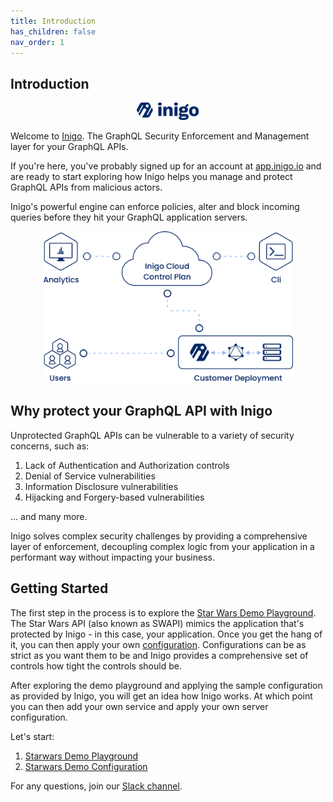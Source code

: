 ```yaml
---
title: Introduction
has_children: false
nav_order: 1
---
```


## Introduction

<p align="center">
  <img src="/assets/images/logo.svg" alt="Logo" width="100"/>
</p>

Welcome to <a href="https://inigo.io" target="_blank">Inigo</a>. The GraphQL Security Enforcement and Management layer for your GraphQL APIs.

If you're here, you've probably signed up for an account at <a href="https://app.inigo.io" target="_blank">app.inigo.io</a> and are ready to start exploring how Inigo helps you manage and protect GraphQL APIs from malicious actors.

Inigo's powerful engine can enforce policies, alter and block incoming queries before they hit your GraphQL application servers.

<p align="center">
    <img src="/assets/images/deployment.png" alt="Deployment" width="400"/>
</p>

## Why protect your GraphQL API with Inigo
Unprotected GraphQL APIs can be vulnerable to a variety of security concerns, such as:

1. Lack of Authentication and Authorization controls
2. Denial of Service vulnerabilities
3. Information Disclosure vulnerabilities
4. Hijacking and Forgery-based vulnerabilities

... and many more.

Inigo solves complex security challenges by providing a comprehensive layer of enforcement, decoupling complex logic from your application in a performant way without impacting your business.

## Getting Started
The first step in the process is to explore the [Star Wars Demo Playground](/tutorials_starwars_playground.html). The Star Wars API (also known as SWAPI) mimics the application that's protected by Inigo - in this case, your application. Once you get the hang of it, you can then apply your own [configuration](/tutorials_starwars_configuration.html). Configurations can be as strict as you want them to be and Inigo provides a comprehensive set of controls how tight the controls should be.

After exploring the demo playground and applying the sample configuration as provided by Inigo, you will get an idea how Inigo works. At which point you can then add your own service and apply your own server configuration.

Let's start:
1. [Starwars Demo Playground](/tutorials_starwars_playground.html)
2. [Starwars Demo Configuration](/tutorials_starwars_configuration.html)

For any questions, join our <a href="https://slack.inigo.io" target="_blank">Slack channel</a>.


